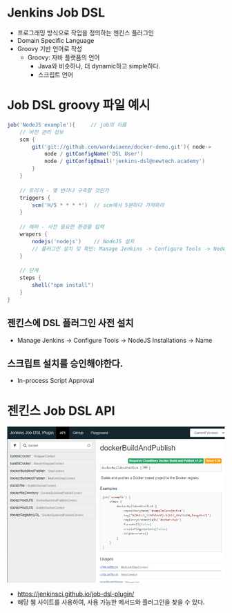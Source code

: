 # Jenkins Job DSL
- 프로그래밍 방식으로 작업을 정의하는 젠킨스 플러그인
- Domain Specific Language
- Groovy 기반 언어로 작성
    - Groovy: 자바 플랫폼의 언어
        - Java와 비슷하나, 더 dynamic하고 simple하다.
        - 스크립트 언어

# Job DSL groovy 파일 예시    
```groovy
job('NodeJS example'){     // job의 이름
    // 버전 관리 정보
    scm {
        git('git://github.com/wardviaene/docker-demo.git'){ node->
            node / gitConfigName('DSL User')
            node / gitConfigEmail('jenkins-dsl@newtech.academy')
        }
    }

    // 트리거 - 몇 번이나 구축할 것인가
    triggers {
        scm('H/5 * * * *')  // scm에서 5분마다 가져와라
    }

    // 래퍼 - 사전 필요한 환경을 입력
    wrapers {
        nodejs('nodejs')    // NodeJS 설치
        // 플러그인 설치 및 확인: Manage Jenkins -> Configure Tools -> NodeJS Installations -> Name
    }

    // 단계
    steps {
        shell("npm install")
    }
}
```

## 젠킨스에 DSL 플러그인 사전 설치
- Manage Jenkins -> Configure Tools -> NodeJS Installations -> Name

## 스크립트 설치를 승인해야한다.
- In-process Script Approval

# 젠킨스 Job DSL API
![dsl_apis](./img/dsl_apis.PNG)
- <https://jenkinsci.github.io/job-dsl-plugin/>
- 해당 웹 사이트를 사용하여, 사용 가능한 메서드와 플러그인을 찾을 수 있다.


